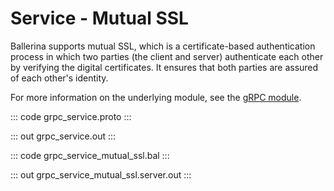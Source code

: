 # Service - Mutual SSL

Ballerina supports mutual SSL, which is a certificate-based authentication
process in which two parties (the client and server) authenticate each other by
verifying the digital certificates. It ensures that both parties are assured
of each other's identity.

For more information on the underlying module, 
see the [gRPC module](https://lib.ballerina.io/ballerina/grpc/latest/).

::: code grpc_service.proto :::

::: out grpc_service.out :::

::: code grpc_service_mutual_ssl.bal :::

::: out grpc_service_mutual_ssl.server.out :::
